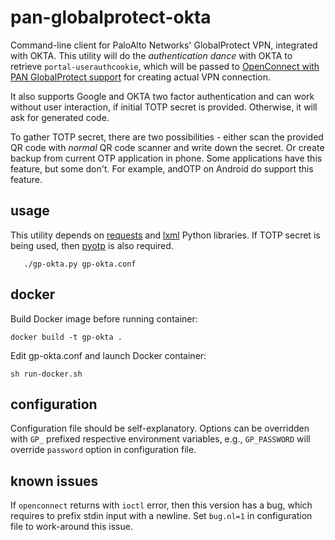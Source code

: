 # pan-globalprotect-okta

Command-line client for PaloAlto Networks' GlobalProtect VPN, integrated with OKTA.
This utility will do the _authentication dance_ with OKTA to retrieve `portal-userauthcookie`,
which will be passed to [OpenConnect with PAN GlobalProtect support](https://github.com/dlenski/openconnect)
for creating actual VPN connection.

It also supports Google and OKTA two factor authentication and can work without
user interaction, if initial TOTP secret is provided. Otherwise, it will ask for
generated code.

To gather TOTP secret, there are two possibilities - either scan the provided QR
code with _normal_ QR code scanner and write down the secret. Or create backup
from current OTP application in phone. Some applications have this feature, but
some don't. For example, andOTP on Android do support this feature.

## usage
This utility depends on [requests](http://www.python-requests.org/) and [lxml](https://lxml.de/)
Python libraries. If TOTP secret is being used, then [pyotp](https://github.com/pyotp/pyotp)
is also required.

```
   ./gp-okta.py gp-okta.conf
```

## docker

Build Docker image before running container:
```
docker build -t gp-okta .
```

Edit gp-okta.conf and launch Docker container:
```
sh run-docker.sh
```

## configuration

Configuration file should be self-explanatory. Options can be overridden with
`GP_` prefixed respective environment variables, e.g., `GP_PASSWORD` will
override `password` option in configuration file.

## known issues

If `openconnect` returns with `ioctl` error, then this version has a bug, which
requires to prefix stdin input with a newline. Set `bug.nl=1` in configuration
file to work-around this issue.
